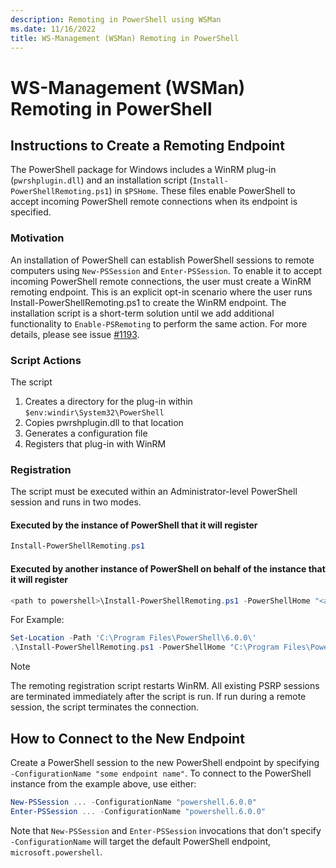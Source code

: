 ```yaml
---
description: Remoting in PowerShell using WSMan
ms.date: 11/16/2022
title: WS-Management (WSMan) Remoting in PowerShell
---
```

# WS-Management (WSMan) Remoting in PowerShell

## Instructions to Create a Remoting Endpoint

The PowerShell package for Windows includes a WinRM plug-in (`pwrshplugin.dll`) and an installation
script (`Install-PowerShellRemoting.ps1`) in `$PSHome`. These files enable PowerShell to accept
incoming PowerShell remote connections when its endpoint is specified.

### Motivation

An installation of PowerShell can establish PowerShell sessions to remote computers using
`New-PSSession` and `Enter-PSSession`. To enable it to accept incoming PowerShell remote
connections, the user must create a WinRM remoting endpoint. This is an explicit opt-in scenario
where the user runs Install-PowerShellRemoting.ps1 to create the WinRM endpoint. The installation
script is a short-term solution until we add additional functionality to `Enable-PSRemoting` to
perform the same action. For more details, please see issue [#1193][01].

### Script Actions

The script

1. Creates a directory for the plug-in within `$env:windir\System32\PowerShell`
1. Copies pwrshplugin.dll to that location
1. Generates a configuration file
1. Registers that plug-in with WinRM

### Registration

The script must be executed within an Administrator-level PowerShell session and runs in two modes.

#### Executed by the instance of PowerShell that it will register

```powershell
Install-PowerShellRemoting.ps1
```

#### Executed by another instance of PowerShell on behalf of the instance that it will register

```powershell
<path to powershell>\Install-PowerShellRemoting.ps1 -PowerShellHome "<absolute path to the instance's $PSHOME>"
```

For Example:

```powershell
Set-Location -Path 'C:\Program Files\PowerShell\6.0.0\'
.\Install-PowerShellRemoting.ps1 -PowerShellHome "C:\Program Files\PowerShell\6.0.0\"
```

> [!NOTE]
> The remoting registration script restarts WinRM. All existing PSRP sessions are terminated
> immediately after the script is run. If run during a remote session, the script terminates the
> connection.

## How to Connect to the New Endpoint

Create a PowerShell session to the new PowerShell endpoint by specifying
`-ConfigurationName "some endpoint name"`. To connect to the PowerShell instance from the example
above, use either:

```powershell
New-PSSession ... -ConfigurationName "powershell.6.0.0"
Enter-PSSession ... -ConfigurationName "powershell.6.0.0"
```

Note that `New-PSSession` and `Enter-PSSession` invocations that don't specify `-ConfigurationName`
will target the default PowerShell endpoint, `microsoft.powershell`.

<!-- link references -->
[01]: https://github.com/PowerShell/PowerShell/issues/1193
